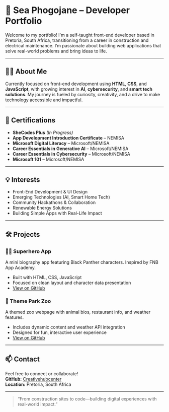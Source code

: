 # 🌟 Sea Phogojane – Developer Portfolio

Welcome to my portfolio! I'm a self-taught front-end developer based in Pretoria, South Africa, transitioning from a career in construction and electrical maintenance. I’m passionate about building web applications that solve real-world problems and bring ideas to life.

---

## 👨‍💻 About Me

Currently focused on front-end development using **HTML**, **CSS**, and **JavaScript**, with growing interest in **AI**, **cybersecurity**, and **smart tech solutions**. My journey is fueled by curiosity, creativity, and a drive to make technology accessible and impactful.

---

## 📜 Certifications

- **SheCodes Plus** *(In Progress)*
- **App Development Introduction Certificate** – NEMISA
- **Microsoft Digital Literacy** – Microsoft/NEMISA
- **Career Essentials in Generative AI** – Microsoft/NEMISA
- **Career Essentials in Cybersecurity** – Microsoft/NEMISA
- **Microsoft 101** – Microsoft/NEMISA

---

## 💡 Interests

- Front-End Development & UI Design  
- Emerging Technologies (AI, Smart Home Tech)  
- Community Hackathons & Collaboration  
- Renewable Energy Solutions  
- Building Simple Apps with Real-Life Impact  

---

## 🛠️ Projects

### 🦸‍♂️ Superhero App  
A mini biography app featuring Black Panther characters. Inspired by FNB App Academy.  
- Built with HTML, CSS, JavaScript  
- Focused on clean layout and character data presentation  
- [View on GitHub](https://github.com/Creativehubcenter)

### 🐾 Theme Park Zoo  
A themed zoo webpage with animal bios, restaurant info, and weather features.  
- Includes dynamic content and weather API integration  
- Designed for fun, interactive user experience  
- [View on GitHub](https://github.com/Creativehubcenter)

---

## 📫 Contact

Feel free to connect or collaborate!  
**GitHub:** [Creativehubcenter](https://github.com/Creativehubcenter)  
**Location:** Pretoria, South Africa  

---

> “From construction sites to code—building digital experiences with real-world impact.”
